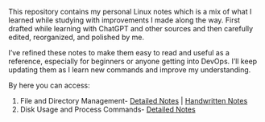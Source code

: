 This repository contains my personal Linux notes which is a mix of what I learned while studying with improvements I made along the way. First drafted while learning with ChatGPT and other sources and then carefully edited, reorganized, and polished by me.
 
I’ve refined these notes to make them easy to read and useful as a reference, especially for beginners or anyone getting into DevOps. I’ll keep updating them as I learn new commands and improve my understanding.

By here you can access:
1. File and Directory Management- [Detailed Notes](./Linux%20Commands/01_File%20and%20Directory%20Management/Detailed%20notes.md) | [Handwritten Notes](././Linux%20Commands/01_File%20and%20Directory%20Management/Handwritten%20Notes.md)
2. Disk Usage and Process Commands- [Detailed Notes](./Linux%20Commands/02_Disk%20Usage%20Commands/Detailed%20Notes.md) 










